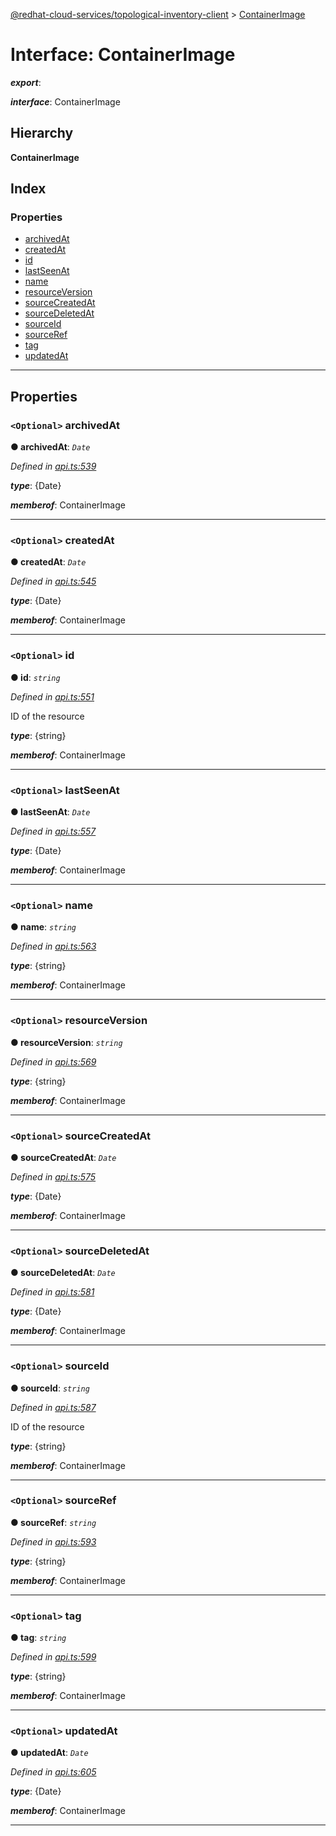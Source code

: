 [@redhat-cloud-services/topological-inventory-client](../README.md) > [ContainerImage](../interfaces/containerimage.md)

# Interface: ContainerImage

*__export__*: 

*__interface__*: ContainerImage

## Hierarchy

**ContainerImage**

## Index

### Properties

* [archivedAt](containerimage.md#archivedat)
* [createdAt](containerimage.md#createdat)
* [id](containerimage.md#id)
* [lastSeenAt](containerimage.md#lastseenat)
* [name](containerimage.md#name)
* [resourceVersion](containerimage.md#resourceversion)
* [sourceCreatedAt](containerimage.md#sourcecreatedat)
* [sourceDeletedAt](containerimage.md#sourcedeletedat)
* [sourceId](containerimage.md#sourceid)
* [sourceRef](containerimage.md#sourceref)
* [tag](containerimage.md#tag)
* [updatedAt](containerimage.md#updatedat)

---

## Properties

<a id="archivedat"></a>

### `<Optional>` archivedAt

**● archivedAt**: *`Date`*

*Defined in [api.ts:539](https://github.com/RedHatInsights/javascript-clients/blob/master/packages/topological-inventory/api.ts#L539)*

*__type__*: {Date}

*__memberof__*: ContainerImage

___
<a id="createdat"></a>

### `<Optional>` createdAt

**● createdAt**: *`Date`*

*Defined in [api.ts:545](https://github.com/RedHatInsights/javascript-clients/blob/master/packages/topological-inventory/api.ts#L545)*

*__type__*: {Date}

*__memberof__*: ContainerImage

___
<a id="id"></a>

### `<Optional>` id

**● id**: *`string`*

*Defined in [api.ts:551](https://github.com/RedHatInsights/javascript-clients/blob/master/packages/topological-inventory/api.ts#L551)*

ID of the resource

*__type__*: {string}

*__memberof__*: ContainerImage

___
<a id="lastseenat"></a>

### `<Optional>` lastSeenAt

**● lastSeenAt**: *`Date`*

*Defined in [api.ts:557](https://github.com/RedHatInsights/javascript-clients/blob/master/packages/topological-inventory/api.ts#L557)*

*__type__*: {Date}

*__memberof__*: ContainerImage

___
<a id="name"></a>

### `<Optional>` name

**● name**: *`string`*

*Defined in [api.ts:563](https://github.com/RedHatInsights/javascript-clients/blob/master/packages/topological-inventory/api.ts#L563)*

*__type__*: {string}

*__memberof__*: ContainerImage

___
<a id="resourceversion"></a>

### `<Optional>` resourceVersion

**● resourceVersion**: *`string`*

*Defined in [api.ts:569](https://github.com/RedHatInsights/javascript-clients/blob/master/packages/topological-inventory/api.ts#L569)*

*__type__*: {string}

*__memberof__*: ContainerImage

___
<a id="sourcecreatedat"></a>

### `<Optional>` sourceCreatedAt

**● sourceCreatedAt**: *`Date`*

*Defined in [api.ts:575](https://github.com/RedHatInsights/javascript-clients/blob/master/packages/topological-inventory/api.ts#L575)*

*__type__*: {Date}

*__memberof__*: ContainerImage

___
<a id="sourcedeletedat"></a>

### `<Optional>` sourceDeletedAt

**● sourceDeletedAt**: *`Date`*

*Defined in [api.ts:581](https://github.com/RedHatInsights/javascript-clients/blob/master/packages/topological-inventory/api.ts#L581)*

*__type__*: {Date}

*__memberof__*: ContainerImage

___
<a id="sourceid"></a>

### `<Optional>` sourceId

**● sourceId**: *`string`*

*Defined in [api.ts:587](https://github.com/RedHatInsights/javascript-clients/blob/master/packages/topological-inventory/api.ts#L587)*

ID of the resource

*__type__*: {string}

*__memberof__*: ContainerImage

___
<a id="sourceref"></a>

### `<Optional>` sourceRef

**● sourceRef**: *`string`*

*Defined in [api.ts:593](https://github.com/RedHatInsights/javascript-clients/blob/master/packages/topological-inventory/api.ts#L593)*

*__type__*: {string}

*__memberof__*: ContainerImage

___
<a id="tag"></a>

### `<Optional>` tag

**● tag**: *`string`*

*Defined in [api.ts:599](https://github.com/RedHatInsights/javascript-clients/blob/master/packages/topological-inventory/api.ts#L599)*

*__type__*: {string}

*__memberof__*: ContainerImage

___
<a id="updatedat"></a>

### `<Optional>` updatedAt

**● updatedAt**: *`Date`*

*Defined in [api.ts:605](https://github.com/RedHatInsights/javascript-clients/blob/master/packages/topological-inventory/api.ts#L605)*

*__type__*: {Date}

*__memberof__*: ContainerImage

___

